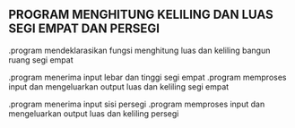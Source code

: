 <h2>PROGRAM MENGHITUNG KELILING DAN LUAS SEGI EMPAT DAN PERSEGI</h2>

.program mendeklarasikan fungsi menghitung luas dan keliling bangun ruang segi empat

.program menerima input lebar dan tinggi segi empat
.program memproses input dan mengeluarkan output luas dan keliling segi empat

.program menerima input sisi persegi
.program memproses input dan mengeluarkan output luas dan keliling persegi

